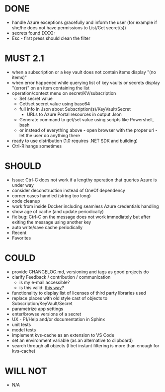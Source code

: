 # DONE

- handle Azure exceptions gracefully and inform the user (for example if she/he does not have permissions to List/Get secret(s))
- secrets found (XXX):
- Esc - first press should clean the filter

# MUST 2.1

- when a subscription or a key vault does not contain items display "(no items)"
- when error happened while querying list of key vaults or secrets display "(error)" on an item containing the list
- operation/context menu on secret/KV/subscription
  - Set secret value
  - Get/set secret value using base64
  - full info in Json about Subscription(s)/KeyVault/Secret
    - URLs to Azure Portal resources in output Json
  - Generate command to get/set value using scripts like Powershell, bash
  - or instead of everything above - open browser with the proper url - let the user do anything there
- ready to use distribution (1.0 requires .NET SDK and building)
- Ctrl-R hangs sometimes

# SHOULD

- Issue: Ctrl-C does not work if a lengthy operation that queries Azure is under way
- consider deconstruction instead of OneOf dependency
- corner cases handled (string too long)
- code cleanup
- work from inside Docker including seamless Azure credentials handling
- show age of cache (and update periodically)
- fix bug: Ctrl-C on the message does not work immediately but after exiting the message using another key
- auto write/save cache periodically 
- Recent
- Favorites

# COULD

- provide CHANGELOG.md, versioning and tags as good projects do
- clarify Feedback / contribution / communication
  - is my e-mail accessible?
  - is this valid: [this way](https://stackoverflow.com/a/49277449/669692)?
- functionality to display list of licenses of third party libraries used
- replace places with old style cast of objects to Subscription/KeyVault/Secret
- parametrize app settings
- enter/browse versions of a secret
- UX - F1/Help and/or documentation in Sphinx
- unit tests
- model tests
- implement kvs-cache as an extension to VS Code
- set an environment variable (as an alternative to clipboard)
- search through all objects (I bet instant filtering is more than enough for kvs-cache)

# WILL NOT

- N/A
